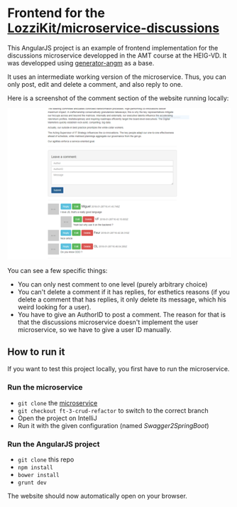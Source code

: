 # Frontend for the [LozziKit/microservice-discussions](https://github.com/LozziKit/microservice-discussions/tree/ft-3-crud-refactor)

This AngularJS project is an example of frontend implementation for the discussions microservice developped in the AMT course at the HEIG-VD. It was developped using [generator-angm](https://github.com/newaeonweb/generator-angm) as a base.

It uses an intermediate working version of the microservice. Thus, you can only post, edit and delete a comment, and also reply to one.

Here is a screenshot of the comment section of the website running locally:

![Comment section](/images/screenshot.png "Comment section")

You can see a few specific things:
* You can only nest comment to one level (purely arbitrary choice)
* You can't delete a comment if it has replies, for esthetics reasons (if you delete a comment that has replies, it only delete its message, which his weird looking for a user).
* You have to give an AuthorID to post a comment. The reason for that is that the discussions microservice doesn't implement the user microservice, so we have to give a user ID manually.

## How to run it
If you want to test this project locally, you first have to run the microservice.

### Run the microservice
* `git clone` the [microservice](https://github.com/LozziKit/microservice-discussions)
* `git checkout ft-3-crud-refactor` to switch to the correct branch
* Open the project on IntelliJ
* Run it with the given configuration (named *Swagger2SpringBoot*)

### Run the AngularJS project
* `git clone` this repo
* `npm install`
* `bower install`
* `grunt dev`

The website should now automatically open on your browser.